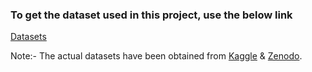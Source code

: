 ### To get the dataset used in this project, use the below link

[Datasets](https://drive.google.com/drive/folders/1xfay6zBYMMqZpapM6ZqSLPDktjaXNNMh?usp=drive_link)

Note:- The actual datasets have been obtained from [Kaggle](https://www.kaggle.com/) & [Zenodo](https://zenodo.org/records/1188976).
